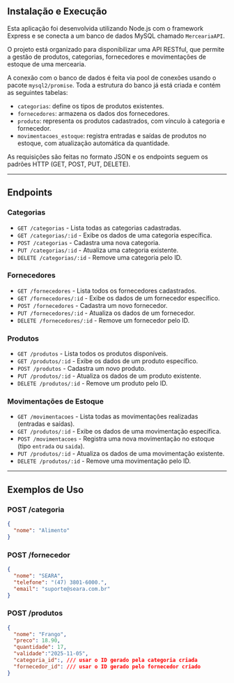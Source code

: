 ## Instalação e Execução

Esta aplicação foi desenvolvida utilizando Node.js com o framework Express e se conecta a um banco de dados MySQL chamado `MerceariaAPI`.

O projeto está organizado para disponibilizar uma API RESTful, que permite a gestão de produtos, categorias, fornecedores e movimentações de estoque de uma mercearia.

A conexão com o banco de dados é feita via pool de conexões usando o pacote `mysql2/promise`. Toda a estrutura do banco já está criada e contém as seguintes tabelas:

- `categorias`: define os tipos de produtos existentes.
- `fornecedores`: armazena os dados dos fornecedores.
- `produto`: representa os produtos cadastrados, com vínculo à categoria e fornecedor.
- `movimentacoes_estoque`: registra entradas e saídas de produtos no estoque, com atualização automática da quantidade.

As requisições são feitas no formato JSON e os endpoints seguem os padrões HTTP (GET, POST, PUT, DELETE).

---

## Endpoints

### Categorias

- `GET /categorias` - Lista todas as categorias cadastradas.
- `GET /categorias/:id` - Exibe os dados de uma categoria específica.
- `POST /categorias` - Cadastra uma nova categoria.
- `PUT /categorias/:id` - Atualiza uma categoria existente.
- `DELETE /categorias/:id` - Remove uma categoria pelo ID.

### Fornecedores

- `GET /fornecedores` - Lista todos os fornecedores cadastrados.
- `GET /fornecedores/:id` - Exibe os dados de um fornecedor específico.
- `POST /fornecedores` - Cadastra um novo fornecedor.
- `PUT /fornecedores/:id` - Atualiza os dados de um fornecedor.
- `DELETE /fornecedores/:id` - Remove um fornecedor pelo ID.

### Produtos

- `GET /produtos` - Lista todos os produtos disponíveis.
- `GET /produtos/:id` - Exibe os dados de um produto específico.
- `POST /produtos` - Cadastra um novo produto.
- `PUT /produtos/:id` - Atualiza os dados de um produto existente.
- `DELETE /produtos/:id` - Remove um produto pelo ID.

### Movimentações de Estoque

- `GET /movimentacoes` - Lista todas as movimentações realizadas (entradas e saídas).
- `GET /produtos/:id` - Exibe os dados de uma movimentação específica.
- `POST /movimentacoes` - Registra uma nova movimentação no estoque (tipo `entrada` ou `saida`).
- `PUT /produtos/:id` - Atualiza os dados de uma movimentação existente.
- `DELETE /produtos/:id` - Remove uma movimentação pelo ID.
---

## Exemplos de Uso

### POST /categoria
```json
{
  "nome": "Alimento"
}
```
### POST /fornecedor
```json
{
  "nome": "SEARA",
  "telefone": "(47) 3801-6000.",
  "email": "suporte@seara.com.br"
}
```

### POST /produtos

```json
{
  "nome": "Frango",
  "preco": 18.90,
  "quantidade": 17,
  "validade":"2025-11-05",
  "categoria_id":, /// usar o ID gerado pela categoria criada
  "fornecedor_id": /// usar o ID gerado pelo fornecedor criado 
}
```